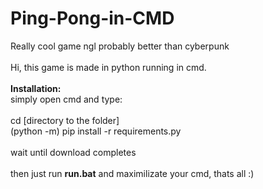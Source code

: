 # Ping-Pong-in-CMD
Really cool game ngl probably better than cyberpunk<br>
<br>
Hi, this game is made in python running in cmd.<br>
<br>
<strong>Installation:</strong><br>
  simply open cmd and type:<br>
  <br>
    cd [directory to the folder]<br>
    (python -m) pip install -r requirements.py<br>
  <br>
  wait until download completes<br>
<br>
  then just run <strong>run.bat</strong> and maximilizate your cmd, thats all :)
